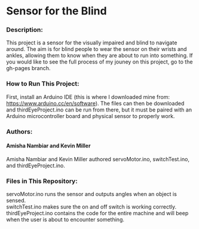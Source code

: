 # Sensor for the Blind
### Description:<br />
This project is a sensor for the visually impaired and blind to navigate around. The aim is for blind people to wear the sensor on their wrists and ankles, allowing them to know when they are about to run into something. If you would like to see the full process of my jouney on this project, go to the gh-pages branch.<br />

### How to Run This Project:<br />
First, install an Arduino IDE (this is where I downloaded mine from: https://www.arduino.cc/en/software). The files can then be downloaded and thirdEyeProject.ino can be run from there, but it must be paired with an Arduino microcontroller board and physical sensor to properly work.<br />

### Authors:<br />
#### Amisha Nambiar and Kevin Miller<br />
Amisha Nambiar and Kevin Miller authored servoMotor.ino, switchTest.ino, and thirdEyeProject.ino.<br />

### Files in This Repository:<br />
servoMotor.ino runs the sensor and outputs angles when an object is sensed.<br />
switchTest.ino makes sure the on and off switch is working correctly.<br />
thirdEyeProject.ino contains the code for the entire machine and will beep when the user is about to encounter something.<br />
